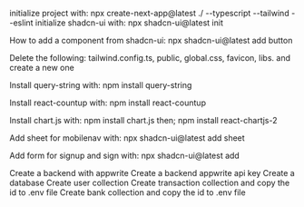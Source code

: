 initialize project with: npx create-next-app@latest ./ --typescript --tailwind --eslint 
initialize shadcn-ui with: npx shadcn-ui@latest init 

How to add a component from shadcn-ui: npx shadcn-ui@latest add button

Delete the following: tailwind.config.ts, public, global.css, favicon, libs. and create a new one 

Install query-string with: npm install query-string

Install react-countup with: npm install react-countup

Install chart.js with: npm install chart.js then; npm install react-chartjs-2

Add sheet for mobilenav with: npx shadcn-ui@latest add sheet 

Add form for signup and sign with: npx shadcn-ui@latest add

Create a backend with appwrite
Create a backend appwrite api key
Create a database 
Create user collection
Create transaction collection and copy the id to .env file 
Create bank collection and copy the id to .env file 